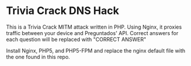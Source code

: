 # Trivia Crack DNS Hack

This is a Trivia Crack MITM attack written in PHP. Using Nginx, it proxies traffic between your device and Preguntados' API. Correct answers for each question will be replaced with "CORRECT ANSWER"

Install Nginx, PHP5, and PHP5-FPM and replace the nginx default file with the one found in this repo.
